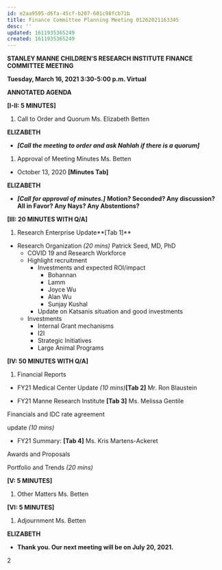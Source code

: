 ```yaml
---
id: e2aa9595-d6fa-45cf-b207-601c98fcb71b
title: Finance Committee Planning Meeting 01262021163345
desc: ''
updated: 1611935365249
created: 1611935365249
---
```

**STANLEY MANNE CHILDREN'S RESEARCH INSTITUTE
 FINANCE COMMITTEE MEETING**

**Tuesday, March 16, 2021
 3:30-5:00 p.m.
 Virtual**

**ANNOTATED AGENDA**

**[I-II: 5 MINUTES]**

1. Call to Order and Quorum Ms. Elizabeth Betten

**ELIZABETH**

- _**[Call the meeting to order and ask Nahlah if there is a quorum]**_

1. Approval of Meeting Minutes Ms. Betten

- October 13, 2020 **[Minutes Tab]**

**ELIZABETH**

- _**[Call for approval of minutes.]**_ **Motion? Seconded? Any discussion? All in Favor? Any Nays? Any Abstentions?**

**[III: 20 MINUTES WITH Q/A]**

1. Research Enterprise Update**[Tab 1]**

- Research Organization _(20 mins)_ Patrick Seed, MD, PhD
  - COVID 19 and Research Workforce
  - Highlight recruitment
    - Investments and expected ROI/impact
      - Bohannan
      - Lamm
      - Joyce Wu
      - Alan Wu
      - Sunjay Kushal
    - Update on Katsanis situation and good investments
  - Investments
    - Internal Grant mechanisms
    - I2I
    - Strategic Initiatives
    - Large Animal Programs

**[IV: 50 MINUTES WITH Q/A]**

1. Financial Reports

- FY21 Medical Center Update _(10 mins)_**[Tab 2]** Mr. Ron Blaustein

- FY21 Manne Research Institute **[Tab 3]** Ms. Melissa Gentile

Financials and IDC rate agreement

update _(10 mins)_

- FY21 Summary: **[Tab 4]** Ms. Kris Martens-Ackeret

Awards and Proposals

Portfolio and Trends _(20 mins)_

**[V: 5 MINUTES]**

1. Other Matters Ms. Betten

**[VI: 5 MINUTES]**

1. Adjournment Ms. Betten

**ELIZABETH**

- **Thank you. Our next meeting will be on July 20, 2021.**

2

